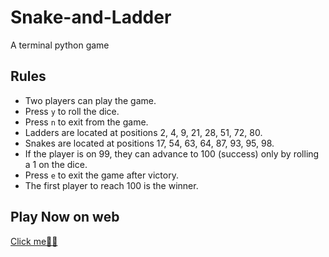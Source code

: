 # Snake-and-Ladder
A terminal python game

## Rules

- Two players can play the game.
- Press `y` to roll the dice.
- Press `n` to exit from the game.
- Ladders are located at positions 2, 4, 9, 21, 28, 51, 72, 80.
- Snakes are located at positions 17, 54, 63, 64, 87, 93, 95, 98.
- If the player is on 99, they can advance to 100 (success) only by rolling a 1 on the dice.
- Press `e` to exit the game after victory.
- The first player to reach 100 is the winner.

## Play Now on web
[Click me🎲🐍](https://replit.com/@KrishnanandA/Snake-and-Ladder?v=1)
